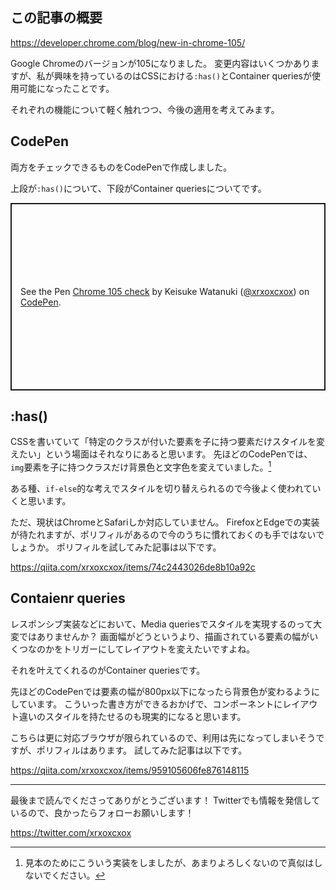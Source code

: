 <!--
title:   Chromeのバージョンが105になったのでCSSの:has()とContainer queriesが使えるようになった
tags:    CSS,chrome
-->

## この記事の概要

https://developer.chrome.com/blog/new-in-chrome-105/

Google Chromeのバージョンが105になりました。
変更内容はいくつかありますが、私が興味を持っているのはCSSにおける`:has()`とContainer queriesが使用可能になったことです。

それぞれの機能について軽く触れつつ、今後の適用を考えてみます。

## CodePen

両方をチェックできるものをCodePenで作成しました。

上段が`:has()`について、下段がContainer queriesについてです。

<p class="codepen" data-height="300" data-default-tab="html,result" data-slug-hash="YzamNjO" data-user="xrxoxcxox" style="height: 300px; box-sizing: border-box; display: flex; align-items: center; justify-content: center; border: 2px solid; margin: 1em 0; padding: 1em;">
  <span>See the Pen <a href="https://codepen.io/xrxoxcxox/pen/YzamNjO">
  Chrome 105 check</a> by Keisuke Watanuki (<a href="https://codepen.io/xrxoxcxox">@xrxoxcxox</a>)
  on <a href="https://codepen.io">CodePen</a>.</span>
</p>
<script async src="https://cpwebassets.codepen.io/assets/embed/ei.js"></script>

## :has()

CSSを書いていて「特定のクラスが付いた要素を子に持つ要素だけスタイルを変えたい」という場面はそれなりにあると思います。
先ほどのCodePenでは、`img`要素を子に持つクラスだけ背景色と文字色を変えていました。[^1]

[^1]: 見本のためにこういう実装をしましたが、あまりよろしくないので真似はしないでください。

ある種、`if-else`的な考えでスタイルを切り替えられるので今後よく使われていくと思います。

ただ、現状はChromeとSafariしか対応していません。
FirefoxとEdgeでの実装が待たれますが、ポリフィルがあるので今のうちに慣れておくのも手ではないでしょうか。
ポリフィルを試してみた記事は以下です。

https://qiita.com/xrxoxcxox/items/74c2443026de8b10a92c

## Contaienr queries

レスポンシブ実装などにおいて、Media queriesでスタイルを実現するのって大変ではありませんか？
画面幅がどうというより、描画されている要素の幅がいくつなのかをトリガーにしてレイアウトを変えたいですよね。

それを叶えてくれるのがContainer queriesです。

先ほどのCodePenでは要素の幅が800px以下になったら背景色が変わるようにしています。
こういった書き方ができるおかげで、コンポーネントにレイアウト違いのスタイルを持たせるのも現実的になると思います。

こちらは更に対応ブラウザが限られているので、利用は先になってしまいそうですが、ポリフィルはあります。
試してみた記事は以下です。

https://qiita.com/xrxoxcxox/items/959105606fe876148115

---

最後まで読んでくださってありがとうございます！
Twitterでも情報を発信しているので、良かったらフォローお願いします！

https://twitter.com/xrxoxcxox
